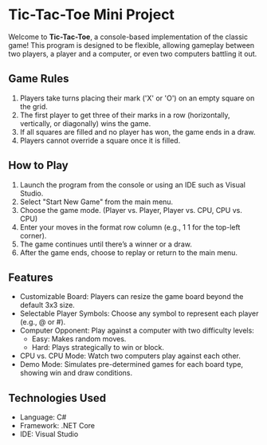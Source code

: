 # Tic-Tac-Toe Mini Project
Welcome to **Tic-Tac-Toe**, a console-based implementation of the classic game! This program is designed to be flexible, allowing gameplay between two players, a player and a computer, or even two computers battling it out.

## Game Rules
1. Players take turns placing their mark ('X' or 'O') on an empty square on the grid.
2. The first player to get three of their marks in a row (horizontally, vertically, or diagonally) wins the game.
3. If all squares are filled and no player has won, the game ends in a draw.
4. Players cannot override a square once it is filled.

## How to Play
1. Launch the program from the console or using an IDE such as Visual Studio.
2. Select "Start New Game" from the main menu.
3. Choose the game mode. (Player vs. Player, Player vs. CPU, CPU vs. CPU)
5. Enter your moves in the format row column (e.g., 1 1 for the top-left corner).
6. The game continues until there’s a winner or a draw.
7. After the game ends, choose to replay or return to the main menu.

## Features
- Customizable Board: Players can resize the game board beyond the default 3x3 size.
- Selectable Player Symbols: Choose any symbol to represent each player (e.g., @ or #).
- Computer Opponent: Play against a computer with two difficulty levels:
	- Easy: Makes random moves.
	- Hard: Plays strategically to win or block.
- CPU vs. CPU Mode: Watch two computers play against each other.
- Demo Mode: Simulates pre-determined games for each board type, showing win and draw conditions.

## Technologies Used
- Language: C#
- Framework: .NET Core
- IDE: Visual Studio
